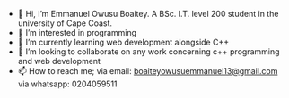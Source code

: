 - 👋 Hi, I’m Emmanuel Owusu Boaitey. A BSc. I.T. level 200 student in the university of Cape Coast. 
- 👀 I’m interested in programming 
- 🌱 I’m currently learning web development alongside C++
- 💞️ I’m looking to collaborate on any work concerning c++ programming and web development 
- 📫 How to reach me;
via email: boaiteyowusuemmanuel13@gmail.com
via whatsapp: 0204059511

